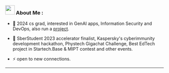 ### <img src="https://media.giphy.com/media/WUlplcMpOCEmTGBtBW/giphy.gif" width="30"> About Me :

- :telescope: 2024 cs grad, interested in GenAI apps, Information Security and DevOps, also run a <a href='https://academai.ru'>project</a>.  

- :seedling: SberStudent 2023 accelerator finalist, Kaspersky's cyberimmunity development hackathon, Phystech Gigachat Challenge, Best EdTech project in Startech.Base & MIPT contest and other events.

- :zap: open to new connections.

---

<div align="start" id="badges">
<img src="https://komarev.com/ghpvc/?username=ArsenKakasyan&style=flat-square&color=blue" alt=""/>


</div>
 

